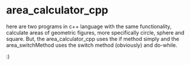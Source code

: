 # area_calculator_cpp
here are two programs in c++ language with the same functionality, calculate areas of geometric figures, more specifically circle, sphere and square. But, the area_calculator_cpp uses the if method simply and the area_switchMethod uses the switch method (obviously) and do-while.

:)
